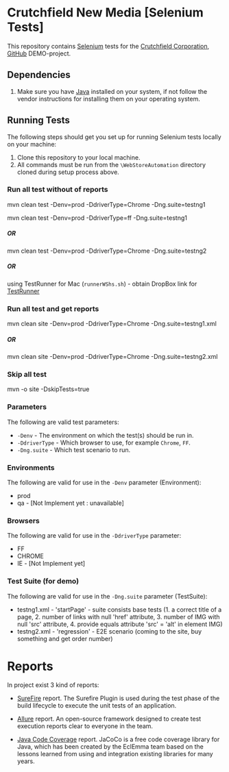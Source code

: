 # Crutchfield New Media [Selenium Tests]
This repository contains [Selenium](http://seleniumhq.org/) tests for the [Crutchfield Corporation](https://www.crutchfield.com/), [GitHub](https://github.wsgc.com/ychukhari/WSI_Base)   DEMO-project.

## Dependencies
1. Make sure you have [Java](http://www.java.com/) installed on your system, if not follow the vendor instructions for installing them on your operating system.


## Running Tests
The following steps should get you set up for running Selenium tests locally on your machine:

1. Clone this repository to your local machine.
2. All commands must be run from the `\WebStoreAutomation` directory cloned during setup process above.


### Run all test without of reports
mvn clean test  -Denv=prod  -DdriverType=Chrome   -Dng.suite=testng1

mvn clean test  -Denv=prod  -DdriverType=ff   -Dng.suite=testng1
##### OR
mvn clean test  -Denv=prod  -DdriverType=Chrome   -Dng.suite=testng2
##### OR
using TestRunner for Mac (`runnerWShs.sh`) - obtain DropBox link  for [TestRunner](https://www.dropbox.com/s/ht1ckjtcy90jqfx/runnerWShs.sh?dl=0)


### Run all test and get reports
mvn clean site  -Denv=prod  -DdriverType=Chrome  -Dng.suite=testng1.xml 
##### OR
mvn clean site  -Denv=prod  -DdriverType=Chrome  -Dng.suite=testng2.xml 


### Skip all test
mvn -o site -DskipTests=true


### Parameters
The following are valid test parameters:

*	`-Denv` - The environment on which the test(s) should be run in.
*	`-DdriverType` - Which browser to use, for example `Chrome`, `FF`.
*	`-Dng.suite` - Which test scenario to run.



### Environments
The following are valid for use in the `-Denv` parameter (Environment):
*	prod
*   qa - [Not Implement yet : unavailable]



### Browsers
The following are valid for use in the `-DdriverType` parameter:

*	FF
*	CHROME
*	IE - [Not Implement yet]


### Test Suite (for demo)
The following are valid for use in the `-Dng.suite` parameter (TestSuite):

*	testng1.xml - 'startPage' - suite consists base tests (1. a correct title of a page, 2. number of links with null 'href' attribute, 3. number of IMG with null 'src' attribute, 4. provide equals attribute 'src' = 'alt' in element IMG)
*	testng2.xml - 'regression' - E2E scenario (coming to the site, buy something and get order number)


# Reports
In project exist 3 kind of reports:

- [SureFire](http://maven.apache.org/surefire/maven-surefire-plugin/) report. The Surefire Plugin is used during the test phase of the build lifecycle to execute the unit tests of an application.

- [Allure](http://allure.qatools.ru/) report. An open-source framework designed to create test execution reports clear to everyone in the team. 

- [Java Code Coverage](http://www.eclemma.org/jacoco/index.html) report. JaCoCo is a free code coverage library for Java, which has been created by the EclEmma team based on the lessons learned from using and integration existing libraries for many years. 


